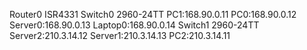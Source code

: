 Router0 ISR4331
Switch0 2960-24TT
PC1:168.90.0.11
PC0:168.90.0.12
Server0:168.90.0.13
Laptop0:168.90.0.14
Switch1 2960-24TT
Server2:210.3.14.12
Server1:210.3.14.13
PC2:210.3.14.11